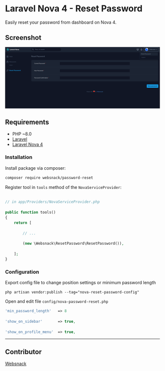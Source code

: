 # Laravel Nova 4 - Reset Password

Easily reset your password from dashboard on Nova 4.


## Screenshot

![Laravel Nova Password Reset](preview-nova-reset-password.png "Laravel Nova Reset Password")

## Requirements

* PHP ~8.0
* [Laravel](https://laravel.com) 
* [Laravel Nova 4](https://nova.laravel.com)

### Installation

Install package via composer:
```bash
composer require websnack/password-reset
```

Register tool in `tools` method of the `NovaServiceProvider`:
```php

// in app/Providers/NovaServiceProvider.php
 
public function tools()
{
    return [
    
        // ...
        
        (new \Websnack\ResetPassword\ResetPassword()),
        
    ];
}
```

### Configuration

Export config file to change position settings or minimum password length 

```
php artisan vendor:publish --tag="nova-reset-password-config"
```

Open and edit file `config/nova-password-reset.php`

```php
'min_password_length'   => 8

'show_on_sidebar'       => true,

'show_on_profile_menu'  => true,
```
___

## Contributor
[Websnack](https://websnack.dk)